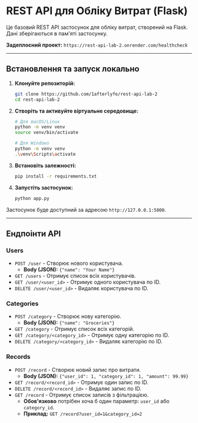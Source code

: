 # REST API для Обліку Витрат (Flask)

Це базовий REST API застосунок для обліку витрат, створений на Flask. Дані зберігаються в пам'яті застосунку.

**Задеплоєний проект:** `https://rest-api-lab-2.onrender.com/healthcheck`

---

## Встановлення та запуск локально

1.  **Клонуйте репозиторій:**
    ```bash
    git clone https://github.com/1afterlyfe/rest-api-lab-2
    cd rest-api-lab-2
    ```

2.  **Створіть та активуйте віртуальне середовище:**
    ```bash
    # Для macOS/Linux
    python -m venv venv
    source venv/bin/activate

    # Для Windows
    python -m venv venv
    .\venv\Scripts\activate
    ```

3.  **Встановіть залежності:**
    ```bash
    pip install -r requirements.txt
    ```

4.  **Запустіть застосунок:**
    ```bash
    python app.py
    ```

Застосунок буде доступний за адресою `http://127.0.0.1:5000`.

---

## Ендпоінти API

### Users

* `POST /user` - Створює нового користувача.
    * **Body (JSON):** `{"name": "Your Name"}`
* `GET /users` - Отримує список всіх користувачів.
* `GET /user/<user_id>` - Отримує одного користувача по ID.
* `DELETE /user/<user_id>` - Видаляє користувача по ID.

### Categories

* `POST /category` - Створює нову категорію.
    * **Body (JSON):** `{"name": "Groceries"}`
* `GET /category` - Отримує список всіх категорій.
* `GET /category/<category_id>` - Отримує одну категорію по ID.
* `DELETE /category/<category_id>` - Видаляє категорію по ID.

### Records

* `POST /record` - Створює новий запис про витрати.
    * **Body (JSON):** `{"user_id": 1, "category_id": 1, "amount": 99.99}`
* `GET /record/<record_id>` - Отримує один запис по ID.
* `DELETE /record/<record_id>` - Видаляє запис по ID.
* `GET /record` - Отримує список записів з фільтрацією.
    * **Обов'язково** потрібен хоча б один параметр: `user_id` або `category_id`.
    * **Приклад:** `GET /record?user_id=1&category_id=2`